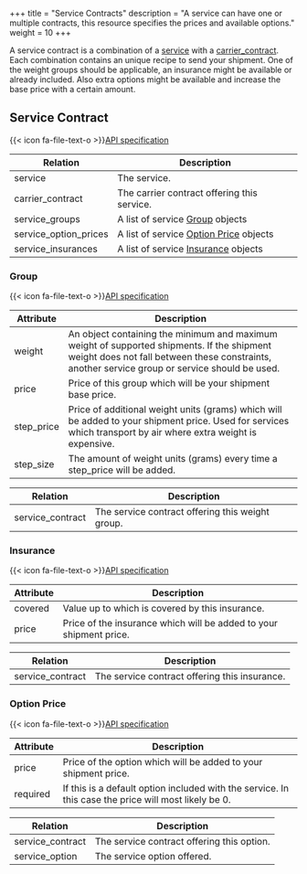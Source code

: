 +++
title = "Service Contracts"
description = "A service can have one or multiple contracts, this resource specifies the prices and available options."
weight = 10
+++

A service contract is a combination of a [service](/api/resources/services/) with a [carrier_contract](/api/resources/carrier-contracts/). Each combination contains an unique recipe to send your shipment. One of the weight groups should be applicable, an insurance might be available or already included. Also extra options might be available and increase the base price with a certain amount.

## Service Contract

{{< icon fa-file-text-o >}}[API specification](https://docs.myparcel.com/api-specification#/ServiceContracts)

Relation              | Description
--------------------- | -----------
service               | The service.
carrier_contract      | The carrier contract offering this service.
service_groups        | A list of service [Group](/api/resources/service-contracts/#group) objects
service_option_prices | A list of service [Option Price](/api/resources/service-contracts/#option-price) objects
service_insurances    | A list of service [Insurance](/api/resources/service-contracts/#insurance) objects

### Group

{{< icon fa-file-text-o >}}[API specification](https://docs.myparcel.com/api-specification#/ServiceGroups)

Attribute  | Description
---------- | -----------
weight     | An object containing the minimum and maximum weight of supported shipments. If the shipment weight does not fall between these constraints, another service group or service should be used.
price      | Price of this group which will be your shipment base price.
step_price | Price of additional weight units (grams) which will be added to your shipment price. Used for services which transport by air where extra weight is expensive.
step_size  | The amount of weight units (grams) every time a step_price will be added.

Relation         | Description
---------------- | -----------
service_contract | The service contract offering this weight group.

### Insurance

{{< icon fa-file-text-o >}}[API specification](https://docs.myparcel.com/api-specification#/ServiceInsurances)

Attribute | Description
--------- | -----------
covered   | Value up to which is covered by this insurance.
price     | Price of the insurance which will be added to your shipment price.

Relation         | Description
---------------- | -----------
service_contract | The service contract offering this insurance.

### Option Price

{{< icon fa-file-text-o >}}[API specification](https://docs.myparcel.com/api-specification#/ServiceOptionPrices)

Attribute | Description
--------- | -----------
price     | Price of the option which will be added to your shipment price.
required  | If this is a default option included with the service. In this case the price will most likely be 0.

Relation         | Description
---------------- | -----------
service_contract | The service contract offering this option.
service_option   | The service option offered.
